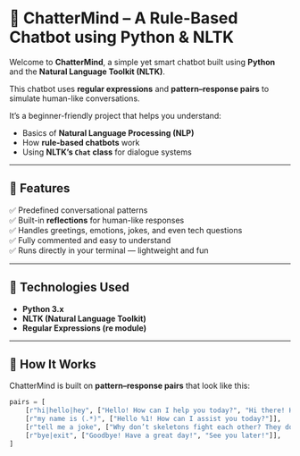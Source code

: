 # 🧠 ChatterMind – A Rule-Based Chatbot using Python & NLTK

Welcome to **ChatterMind**, a simple yet smart chatbot built using **Python** and the **Natural Language Toolkit (NLTK)**.  

This chatbot uses **regular expressions** and **pattern–response pairs** to simulate human-like conversations.  

It’s a beginner-friendly project that helps you understand:
- Basics of **Natural Language Processing (NLP)**
- How **rule-based chatbots** work
- Using **NLTK’s `Chat` class** for dialogue systems

---

## 🚀 Features

✅ Predefined conversational patterns  
✅ Built-in **reflections** for human-like responses  
✅ Handles greetings, emotions, jokes, and even tech questions  
✅ Fully commented and easy to understand  
✅ Runs directly in your terminal — lightweight and fun

---

## 🧩 Technologies Used

- **Python 3.x**
- **NLTK (Natural Language Toolkit)**
- **Regular Expressions (re module)**

---

## 🧠 How It Works

ChatterMind is built on **pattern–response pairs** that look like this:
```python
pairs = [
    [r"hi|hello|hey", ["Hello! How can I help you today?", "Hi there! How may I assist you?"]],
    [r"my name is (.*)", ["Hello %1! How can I assist you today?"]],
    [r"tell me a joke", ["Why don’t skeletons fight each other? They don’t have the guts!"]],
    [r"bye|exit", ["Goodbye! Have a great day!", "See you later!"]],
]

